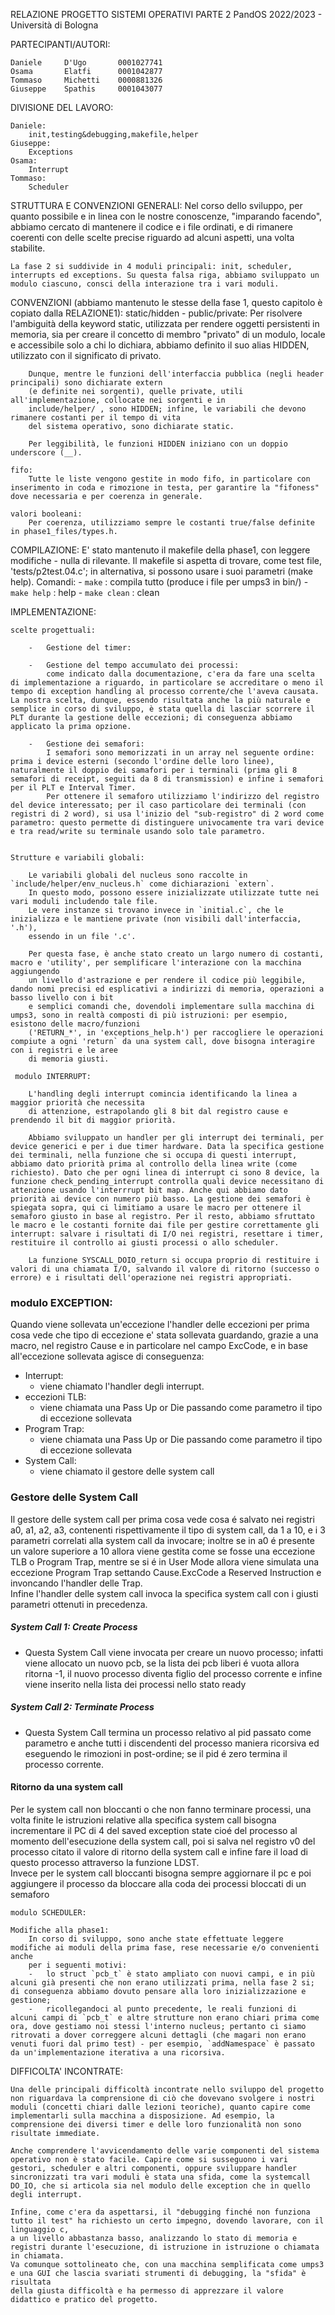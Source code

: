 RELAZIONE PROGETTO SISTEMI OPERATIVI PARTE 2
PandOS 2022/2023	-	Università di Bologna



PARTECIPANTI/AUTORI:

	Daniele		D'Ugo		0001027741
	Osama		Elatfi		0001042877
	Tommaso		Michetti 	0000881326
	Giuseppe	Spathis		0001043077



DIVISIONE DEL LAVORO:

	Daniele:
		init,testing&debugging,makefile,helper
	Giuseppe:
		Exceptions
	Osama:
		Interrupt 
	Tommaso:
		Scheduler


STRUTTURA E CONVENZIONI GENERALI:
	Nel corso dello sviluppo, per quanto possibile e in linea con le nostre conoscenze, "imparando facendo", abbiamo cercato di mantenere il codice e i file ordinati, e di rimanere coerenti con delle scelte precise riguardo ad alcuni aspetti, una volta stabilite.

	La fase 2 si suddivide in 4 moduli principali: init, scheduler, interrupts ed exceptions. Su questa falsa riga, abbiamo sviluppato un modulo ciascuno, consci della interazione tra i vari moduli.


CONVENZIONI (abbiamo mantenuto le stesse della fase 1, questo capitolo è copiato dalla RELAZIONE1):
	static/hidden - public/private:
		Per risolvere l'ambiguità della keyword static, utilizzata per rendere oggetti persistenti in memoria,
		sia per creare il concetto di membro "privato" di un modulo, locale e accessibile solo a chi lo
		dichiara, abbiamo definito il suo alias HIDDEN, utilizzato con il significato di privato.

		Dunque, mentre le funzioni dell'interfaccia pubblica (negli header principali) sono dichiarate extern
		(e definite nei sorgenti), quelle private, utili all'implementazione, collocate nei sorgenti e in
		include/helper/ , sono HIDDEN; infine, le variabili che devono rimanere costanti per il tempo di vita
		del sistema operativo, sono dichiarate static.

		Per leggibilità, le funzioni HIDDEN iniziano con un doppio underscore (__).

	fifo:
		Tutte le liste vengono gestite in modo fifo, in particolare con inserimento in coda e rimozione in testa, per garantire la "fifoness" dove necessaria e per coerenza in generale.

	valori booleani:
		Per coerenza, utilizziamo sempre le costanti true/false definite in phase1_files/types.h.

COMPILAZIONE:
	E' stato mantenuto il makefile della phase1, con leggere modifiche - nulla di rilevante.
	Il makefile si aspetta di trovare, come test file, 'tests/p2test.04.c'; in alternativa, si possono usare i suoi parametri (make help).
	Comandi:
	-	`make` : compila tutto (produce i file per umps3 in bin/)
	-	`make help` : help
	-	`make clean` : clean


IMPLEMENTAZIONE:

    scelte progettuali:

	    -	Gestione del timer:

		-	Gestione del tempo accumulato dei processi:
			come indicato dalla documentazione, c'era da fare una scelta di implementazione a riguardo, in particolare se accreditare o meno il tempo di exception handling al processo corrente/che l'aveva causata. La nostra scelta, dunque, essendo risultata anche la più naturale e semplice in corso di sviluppo, è stata quella di lasciar scorrere il PLT durante la gestione delle eccezioni; di conseguenza abbiamo applicato la prima opzione.

      	-	Gestione dei semafori:
			I semafori sono memorizzati in un array nel seguente ordine: prima i device esterni (secondo l'ordine delle loro linee), naturalmente il doppio dei samafori per i terminali (prima gli 8 semafori di receipt, seguiti da 8 di transmission) e infine i semafori per il PLT e Interval Timer.
			Per ottenere il semaforo utilizziamo l'indirizzo del registro del device interessato; per il caso particolare dei terminali (con registri di 2 word), si usa l'inizio del "sub-registro" di 2 word come parametro: questo permette di distinguere univocamente tra vari device e tra read/write su terminale usando solo tale parametro.


    Strutture e variabili globali:

		Le variabili globali del nucleus sono raccolte in `include/helper/env_nucleus.h` come dichiarazioni `extern`.
		In questo modo, possono essere inizializzate utilizzate tutte nei vari moduli includendo tale file.
		Le vere instanze si trovano invece in `initial.c`, che le inizializza e le mantiene private (non visibili dall'interfaccia, '.h'),
		essendo in un file '.c'.

		Per questa fase, è anche stato creato un largo numero di costanti, macro e 'utility', per semplificare l'interazione con la macchina aggiungendo
		un livello d'astrazione e per rendere il codice più leggibile, dando nomi precisi ed esplicativi a indirizzi di memoria, operazioni a basso livello con i bit
		e semplici comandi che, dovendoli implementare sulla macchina di umps3, sono in realtà composti di più istruzioni: per esempio, esistono delle macro/funzioni
		('RETURN_*', in 'exceptions_help.h') per raccogliere le operazioni compiute a ogni 'return` da una system call, dove bisogna interagire con i registri e le aree
		di memoria giusti.

     modulo INTERRUPT:

		L'handling degli interrupt comincia identificando la linea a maggior priorità che necessita 
		di attenzione, estrapolando gli 8 bit dal registro cause e prendendo il bit di maggior priorità.

		Abbiamo sviluppato un handler per gli interrupt dei terminali, per device generici e per i due timer hardware. Data la specifica gestione dei terminali, nella funzione che si occupa di questi interrupt, abbiamo dato priorità prima al controllo della linea write (come richiesto). Dato che per ogni linea di interrupt ci sono 8 device, la funzione check_pending_interrupt controlla quali device necessitano di attenzione usando l'interrrupt bit map. Anche qui abbiamo dato priorità ai device con numero più basso. La gestione dei semafori è spiegata sopra, qui ci limitiamo a usare le macro per ottenere il semaforo giusto in base al registro. Per il resto, abbiamo sfruttato le macro e le costanti fornite dai file per gestire correttamente gli interrupt: salvare i risultati di I/O nei registri, resettare i timer, restituire il controllo ai giusti processi o allo scheduler. 

		La funzione SYSCALL_DOIO_return si occupa proprio di restituire i valori di una chiamata I/O, salvando il valore di ritorno (successo o errore) e i risultati dell'operazione nei registri appropriati.


### modulo EXCEPTION:

Quando viene sollevata un'eccezione l'handler delle eccezioni per prima cosa vede che tipo di eccezione e' stata sollevata guardando, grazie a una macro, nel registro Cause e in particolare nel campo ExcCode, e in base all'eccezione sollevata agisce di conseguenza:

- Interrupt: 
	- viene chiamato l'handler degli interrupt.
- eccezioni TLB:
	- viene chiamata una Pass Up or Die passando come parametro il tipo di eccezione sollevata
- Program Trap: 
	- viene chiamata una Pass Up or Die passando come parametro il tipo di eccezione sollevata
- System Call:
	- viene chiamato il gestore delle system call

### Gestore delle System Call

Il gestore delle system call per prima cosa vede cosa é salvato nei registri a0, a1, a2, a3, contenenti rispettivamente il tipo di system call, da 1 a 10, e i 3 parametri correlati alla system call da invocare; inoltre se in a0 é presente un valore superiore a 10 allora viene gestita come se fosse una eccezione TLB o Program Trap, mentre se si é in User Mode allora viene simulata una eccezione Program Trap settando Cause.ExcCode a Reserved Instruction e invoncando l'handler delle Trap.  
Infine l'handler delle system call invoca la specifica system call con i giusti parametri ottenuti in precedenza.

##### System Call 1: Create Process
- Questa System Call viene invocata per creare un nuovo processo; infatti viene allocato un nuovo pcb, se la lista dei pcb liberi é vuota allora ritorna -1, il nuovo processo diventa figlio del processo corrente e infine viene inserito nella lista dei processi nello stato ready

##### System Call 2: Terminate Process
- Questa System Call termina un processo relativo al pid passato come parametro e anche tutti i discendenti del processo maniera ricorsiva ed eseguendo le rimozioni in post-ordine; se il pid é zero termina il processo corrente.

#### Ritorno da una system call
Per le system call non bloccanti o che non fanno terminare processi, una volta finite le istruzioni relative alla specifica system call bisogna incrementare il PC di 4 del saved exception state cioé del processo al momento dell'esecuzione della system call, poi si salva nel registro v0 del processo citato il valore di ritorno della system call e infine fare il load di questo processo attraverso la funzione LDST. \
Invece per le system call bloccanti bisogna sempre aggiornare il pc e poi aggiungere il processo da bloccare alla coda dei processi bloccati di un semaforo 
 
 
					


  

    modulo SCHEDULER:

	Modifiche alla phase1:
		In corso di sviluppo, sono anche state effettuate leggere modifiche ai moduli della prima fase, rese necessarie e/o convenienti anche
		per i seguenti motivi:
		-	lo struct `pcb_t` è stato ampliato con nuovi campi, e in più alcuni già presenti che non erano utilizzati prima, nella fase 2 si; di conseguenza abbiamo dovuto pensare alla loro inizializzazione e gestione;
		-	ricollegandoci al punto precedente, le reali funzioni di alcuni campi di `pcb_t` e altre strutture non erano chiari prima come ora, dove gestiamo noi stessi l'interno nucleus; pertanto ci siamo ritrovati a dover correggere alcuni dettagli (che magari non erano venuti fuori dal primo test) - per esempio, `addNamespace` è passato da un'implementazione iterativa a una ricorsiva.

DIFFICOLTA' INCONTRATE:

	Una delle principali difficoltà incontrate nello sviluppo del progetto non riguardava la comprensione di ciò che dovevano svolgere i nostri moduli (concetti chiari dalle lezioni teoriche), quanto capire come implementarli sulla macchina a disposizione. Ad esempio, la comprensione dei diversi timer e delle loro funzionalità non sono risultate immediate. 

	Anche comprendere l'avvicendamento delle varie componenti del sistema operativo non è stato facile. Capire come si susseguono i vari gestori, scheduler e altri componenti, oppure sviluppare handler sincronizzati tra vari moduli è stata una sfida, come la systemcall DO_IO, che si articola sia nel modulo delle exception che in quello degli interrupt.

	Infine, come c'era da aspettarsi, il "debugging finché non funziona tutto il test" ha richiesto un certo impegno, dovendo lavorare, con il linguaggio c,
	a un livello abbastanza basso, analizzando lo stato di memoria e registri durante l'esecuzione, di istruzione in istruzione o chiamata in chiamata.
	Va comunque sottolineato che, con una macchina semplificata come umps3 e una GUI che lascia svariati strumenti di debugging, la "sfida" è risultata
	della giusta difficoltà e ha permesso di apprezzare il valore didattico e pratico del progetto.